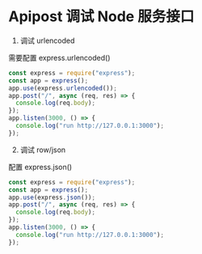 # Apipost 调试 Node 服务接口

1. 调试 urlencoded

<!-- 1 -->

需要配置 express.urlencoded()

```js
const express = require("express");
const app = express();
app.use(express.urlencoded());
app.post("/", async (req, res) => {
  console.log(req.body);
});
app.listen(3000, () => {
  console.log("run http://127.0.0.1:3000");
});
```

2. 调试 row/json

<!-- 2 -->

配置 express.json()

```js
const express = require("express");
const app = express();
app.use(express.json());
app.post("/", async (req, res) => {
  console.log(req.body);
});
app.listen(3000, () => {
  console.log("run http://127.0.0.1:3000");
});
```
